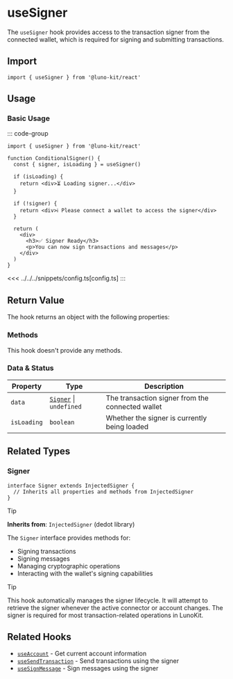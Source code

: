 # useSigner

The `useSigner` hook provides access to the transaction signer from the connected wallet, which is required for signing and submitting transactions.

## Import

```tsx
import { useSigner } from '@luno-kit/react'
```

## Usage

### Basic Usage

::: code-group
```tsx [ConditionalSigner.tsx]
import { useSigner } from '@luno-kit/react'

function ConditionalSigner() {
  const { signer, isLoading } = useSigner()

  if (isLoading) {
    return <div>⏳ Loading signer...</div>
  }

  if (!signer) {
    return <div>ℹ️ Please connect a wallet to access the signer</div>
  }

  return (
    <div>
      <h3>✅ Signer Ready</h3>
      <p>You can now sign transactions and messages</p>
    </div>
  )
}
```
<<< ../../../snippets/config.ts[config.ts]
:::

## Return Value

The hook returns an object with the following properties:

### Methods
This hook doesn't provide any methods.

### Data & Status

| Property    | Type | Description |
|-------------|------|-------------|
| `data`      | [`Signer`](#signer) \| `undefined` | The transaction signer from the connected wallet |
| `isLoading` | `boolean` | Whether the signer is currently being loaded |

## Related Types

### Signer

```tsx
interface Signer extends InjectedSigner {
  // Inherits all properties and methods from InjectedSigner
}
```

> [!TIP]
> **Inherits from**: `InjectedSigner` (dedot library)

The `Signer` interface provides methods for:
- Signing transactions
- Signing messages
- Managing cryptographic operations
- Interacting with the wallet's signing capabilities

> [!TIP]
> This hook automatically manages the signer lifecycle. It will attempt to retrieve the signer whenever the active connector or account changes. The signer is required for most transaction-related operations in LunoKit.

## Related Hooks

- [`useAccount`](/hooks/account/use-account) - Get current account information
- [`useSendTransaction`](/hooks/transaction/use-send-transaction) - Send transactions using the signer
- [`useSignMessage`](/hooks/transaction/use-sign-message) - Sign messages using the signer
